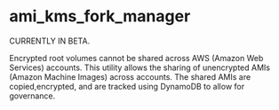 # ami_kms_fork_manager

CURRENTLY IN BETA.

Encrypted root volumes cannot be shared across AWS (Amazon Web Services) accounts. This utility allows the sharing of unencrypted AMIs (Amazon Machine Images) across accounts. The shared AMIs are copied,encrypted, and are tracked using DynamoDB to allow for governance.
